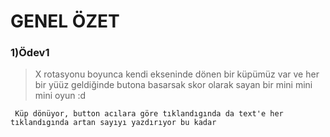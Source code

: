 # GENEL ÖZET

### 1)Ödev1
>X rotasyonu boyunca kendi ekseninde dönen bir küpümüz var ve her bir yüüz geldiğinde butona basarsak skor olarak sayan bir mini mini mini oyun :d
```
 Küp dönüyor, button acılara göre tıklandıgında da text'e her tıklandıgında artan sayıyı yazdırıyor bu kadar
```
